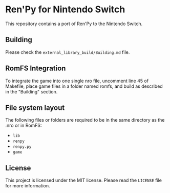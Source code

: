 # Ren'Py for Nintendo Switch
This repository contains a port of Ren'Py to the Nintendo Switch.

## Building
Please check the `external_library_build/Building.md` file.  

## RomFS Integration
To integrate the game into one single nro file, uncomment line 45 of Makefile, place game files in a folder named romfs, and build as described in the "Building" section.  

## File system layout
The following files or folders are required to be in the same directory as the .nro or in RomFS:  
* `lib`
* `renpy`
* `renpy.py`
* `game`

## License
This project is licensed under the MIT license. Please read the `LICENSE` file for more information.
